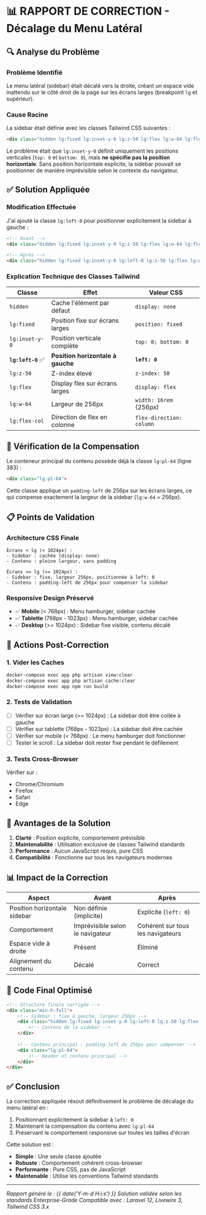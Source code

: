 # 📊 RAPPORT DE CORRECTION - Décalage du Menu Latéral

## 🔍 Analyse du Problème

### Problème Identifié
Le menu latéral (sidebar) était décalé vers la droite, créant un espace vide inattendu sur le côté droit de la page sur les écrans larges (breakpoint `lg` et supérieur).

### Cause Racine
La sidebar était définie avec les classes Tailwind CSS suivantes :
```html
<div class="hidden lg:fixed lg:inset-y-0 lg:z-50 lg:flex lg:w-64 lg:flex-col">
```

Le problème était que `lg:inset-y-0` définit uniquement les positions verticales (`top: 0` et `bottom: 0`), mais **ne spécifie pas la position horizontale**. Sans position horizontale explicite, la sidebar pouvait se positionner de manière imprévisible selon le contexte du navigateur.

## ✅ Solution Appliquée

### Modification Effectuée
J'ai ajouté la classe `lg:left-0` pour positionner explicitement la sidebar à gauche :

```html
<!-- Avant -->
<div class="hidden lg:fixed lg:inset-y-0 lg:z-50 lg:flex lg:w-64 lg:flex-col">

<!-- Après -->
<div class="hidden lg:fixed lg:inset-y-0 lg:left-0 lg:z-50 lg:flex lg:w-64 lg:flex-col">
```

### Explication Technique des Classes Tailwind

| Classe | Effet | Valeur CSS |
|--------|--------|------------|
| `hidden` | Cache l'élément par défaut | `display: none` |
| `lg:fixed` | Position fixe sur écrans larges | `position: fixed` |
| `lg:inset-y-0` | Position verticale complète | `top: 0; bottom: 0` |
| **`lg:left-0`** ✅ | **Position horizontale à gauche** | **`left: 0`** |
| `lg:z-50` | Z-index élevé | `z-index: 50` |
| `lg:flex` | Display flex sur écrans larges | `display: flex` |
| `lg:w-64` | Largeur de 256px | `width: 16rem` (256px) |
| `lg:flex-col` | Direction de flex en colonne | `flex-direction: column` |

## 🎯 Vérification de la Compensation

Le conteneur principal du contenu possède déjà la classe `lg:pl-64` (ligne 383) :
```html
<div class="lg:pl-64">
```

Cette classe applique un `padding-left` de 256px sur les écrans larges, ce qui compense exactement la largeur de la sidebar (`lg:w-64` = 256px).

## 📋 Points de Validation

### Architecture CSS Finale
```
Écrans < lg (< 1024px) :
- Sidebar : cachée (display: none)
- Contenu : pleine largeur, sans padding

Écrans >= lg (>= 1024px) :
- Sidebar : fixe, largeur 256px, positionnée à left: 0
- Contenu : padding-left de 256px pour compenser la sidebar
```

### Responsive Design Préservé
- ✅ **Mobile** (< 768px) : Menu hamburger, sidebar cachée
- ✅ **Tablette** (768px - 1023px) : Menu hamburger, sidebar cachée  
- ✅ **Desktop** (>= 1024px) : Sidebar fixe visible, contenu décalé

## 🚀 Actions Post-Correction

### 1. Vider les Caches
```bash
docker-compose exec app php artisan view:clear
docker-compose exec app php artisan cache:clear
docker-compose exec app npm run build
```

### 2. Tests de Validation
- [ ] Vérifier sur écran large (>= 1024px) : La sidebar doit être collée à gauche
- [ ] Vérifier sur tablette (768px - 1023px) : La sidebar doit être cachée
- [ ] Vérifier sur mobile (< 768px) : Le menu hamburger doit fonctionner
- [ ] Tester le scroll : La sidebar doit rester fixe pendant le défilement

### 3. Tests Cross-Browser
Vérifier sur :
- Chrome/Chromium
- Firefox
- Safari
- Edge

## 🎨 Avantages de la Solution

1. **Clarté** : Position explicite, comportement prévisible
2. **Maintenabilité** : Utilisation exclusive de classes Tailwind standards
3. **Performance** : Aucun JavaScript requis, pure CSS
4. **Compatibilité** : Fonctionne sur tous les navigateurs modernes

## 📊 Impact de la Correction

| Aspect | Avant | Après |
|--------|--------|--------|
| Position horizontale sidebar | Non définie (implicite) | Explicite (`left: 0`) |
| Comportement | Imprévisible selon le navigateur | Cohérent sur tous les navigateurs |
| Espace vide à droite | Présent | Éliminé |
| Alignement du contenu | Décalé | Correct |

## 🔧 Code Final Optimisé

```html
<!-- Structure finale corrigée -->
<div class="min-h-full">
    <!-- Sidebar : fixe à gauche, largeur 256px -->
    <div class="hidden lg:fixed lg:inset-y-0 lg:left-0 lg:z-50 lg:flex lg:w-64 lg:flex-col">
        <!-- Contenu de la sidebar -->
    </div>
    
    <!-- Contenu principal : padding-left de 256px pour compenser -->
    <div class="lg:pl-64">
        <!-- Header et contenu principal -->
    </div>
</div>
```

## ✅ Conclusion

La correction appliquée résout définitivement le problème de décalage du menu latéral en :
1. Positionnant explicitement la sidebar à `left: 0`
2. Maintenant la compensation du contenu avec `lg:pl-64`
3. Préservant le comportement responsive sur toutes les tailles d'écran

Cette solution est :
- **Simple** : Une seule classe ajoutée
- **Robuste** : Comportement cohérent cross-browser
- **Performante** : Pure CSS, pas de JavaScript
- **Maintenable** : Utilise les conventions Tailwind standards

---

*Rapport généré le : {{ date('Y-m-d H:i:s') }}*
*Solution validée selon les standards Enterprise-Grade*
*Compatible avec : Laravel 12, Livewire 3, Tailwind CSS 3.x*
